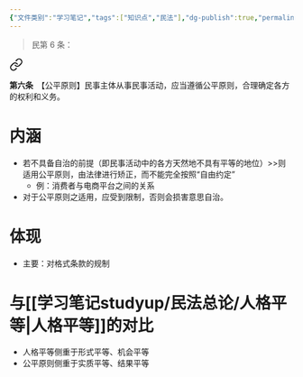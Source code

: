 ```yaml
---
{"文件类别":"学习笔记","tags":["知识点","民法"],"dg-publish":true,"permalink":"/学习笔记studyup/民法总论/公平原则/","dgPassFrontmatter":true,"created":"2024-07-03T17:36:37.209+08:00","updated":"2024-12-08T15:01:08.653+08:00"}
---
```


>民第 6 条：
<div class="transclusion internal-embed is-loaded"><a class="markdown-embed-link" href="/////#t6" aria-label="Open link"><svg xmlns="http://www.w3.org/2000/svg" width="24" height="24" viewBox="0 0 24 24" fill="none" stroke="currentColor" stroke-width="2" stroke-linecap="round" stroke-linejoin="round" class="svg-icon lucide-link"><path d="M10 13a5 5 0 0 0 7.54.54l3-3a5 5 0 0 0-7.07-7.07l-1.72 1.71"></path><path d="M14 11a5 5 0 0 0-7.54-.54l-3 3a5 5 0 0 0 7.07 7.07l1.71-1.71"></path></svg></a><div class="markdown-embed">



**第六条**　【公平原则】民事主体从事民事活动，应当遵循公平原则，合理确定各方的权利和义务。 

</div></div>
 
# 内涵
- 若不具备自治的前提（即民事活动中的各方天然地不具有平等的地位）>>则适用公平原则，由法律进行矫正，而不能完全按照“自由约定”
	- 例：消费者与电商平台之间的关系
- 对于公平原则之适用，应受到限制，否则会损害意思自治。
# 体现
- 主要：对格式条款的规制
# 与[[学习笔记studyup/民法总论/人格平等\|人格平等]]的对比
- 人格平等侧重于形式平等、机会平等
- 公平原则侧重于实质平等、结果平等